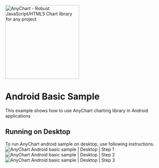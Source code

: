 [<img src="https://cdn.anychart.com/images/logo-transparent-segoe.png?2" width="234px" alt="AnyChart - Robust JavaScript/HTML5 Chart library for any project">](https://anychart.com)

# Android Basic Sample

This example shows how to use AnyChart charting library in Android applications

## Running on Desktop
To run AnyChart android sample on desktop, use following instructions.
<img src="http://static.anychart.com/images/integrations/anychart-android-sample-desktop-step-1.png" alt="AnyChart Android basic sample | Desktop | Step 1">
<img src="http://static.anychart.com/images/integrations/anychart-android-sample-desktop-step-2.png" alt="AnyChart Android basic sample | Desktop | Step 2">
<img src="http://static.anychart.com/images/integrations/anychart-android-sample-desktop-step-2.png" alt="AnyChart Android basic sample | Desktop | Step 3">
